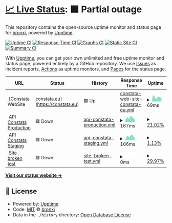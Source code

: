 # [📈 Live Status](https://bronxi47.github.io/upptime): <!--live status--> **🟧 Partial outage**

This repository contains the open-source uptime monitor and status page for [bronxi](constata.eu), powered by [Upptime](https://github.com/upptime/upptime).

[![Uptime CI](https://github.com/bronxi47/upptime/workflows/Uptime%20CI/badge.svg)](https://github.com/bronxi47/upptime/actions?query=workflow%3A%22Uptime+CI%22)
[![Response Time CI](https://github.com/bronxi47/upptime/workflows/Response%20Time%20CI/badge.svg)](https://github.com/bronxi47/upptime/actions?query=workflow%3A%22Response+Time+CI%22)
[![Graphs CI](https://github.com/bronxi47/upptime/workflows/Graphs%20CI/badge.svg)](https://github.com/bronxi47/upptime/actions?query=workflow%3A%22Graphs+CI%22)
[![Static Site CI](https://github.com/bronxi47/upptime/workflows/Static%20Site%20CI/badge.svg)](https://github.com/bronxi47/upptime/actions?query=workflow%3A%22Static+Site+CI%22)
[![Summary CI](https://github.com/bronxi47/upptime/workflows/Summary%20CI/badge.svg)](https://github.com/bronxi47/upptime/actions?query=workflow%3A%22Summary+CI%22)

With [Upptime](https://upptime.js.org), you can get your own unlimited and free uptime monitor and status page, powered entirely by a GitHub repository. We use [Issues](https://github.com/bronxi47/upptime/issues) as incident reports, [Actions](https://github.com/bronxi47/upptime/actions) as uptime monitors, and [Pages](https://bronxi47.github.io/upptime) for the status page.

<!--start: status pages-->
<!-- This summary is generated by Upptime (https://github.com/upptime/upptime) -->
<!-- Do not edit this manually, your changes will be overwritten -->
<!-- prettier-ignore -->
| URL | Status | History | Response Time | Uptime |
| --- | ------ | ------- | ------------- | ------ |
| <img alt="" src="https://favicons.githubusercontent.com/constata.eu" height="13"> [Constata WebSite | constata.eu](https://constata.eu) | 🟩 Up | [constata-web-site-constata-eu.yml](https://github.com/bronxi47/uptime_test/commits/HEAD/history/constata-web-site-constata-eu.yml) | <details><summary><img alt="Response time graph" src="./graphs/constata-web-site-constata-eu/response-time-week.png" height="20"> 69ms</summary><br><a href="https://bronxi47.github.io/upptime/history/constata-web-site-constata-eu"><img alt="Response time 69" src="https://img.shields.io/endpoint?url=https%3A%2F%2Fraw.githubusercontent.com%2Fbronxi47%2Fuptime_test%2FHEAD%2Fapi%2Fconstata-web-site-constata-eu%2Fresponse-time.json"></a><br><a href="https://bronxi47.github.io/upptime/history/constata-web-site-constata-eu"><img alt="24-hour response time 69" src="https://img.shields.io/endpoint?url=https%3A%2F%2Fraw.githubusercontent.com%2Fbronxi47%2Fuptime_test%2FHEAD%2Fapi%2Fconstata-web-site-constata-eu%2Fresponse-time-day.json"></a><br><a href="https://bronxi47.github.io/upptime/history/constata-web-site-constata-eu"><img alt="7-day response time 69" src="https://img.shields.io/endpoint?url=https%3A%2F%2Fraw.githubusercontent.com%2Fbronxi47%2Fuptime_test%2FHEAD%2Fapi%2Fconstata-web-site-constata-eu%2Fresponse-time-week.json"></a><br><a href="https://bronxi47.github.io/upptime/history/constata-web-site-constata-eu"><img alt="30-day response time 69" src="https://img.shields.io/endpoint?url=https%3A%2F%2Fraw.githubusercontent.com%2Fbronxi47%2Fuptime_test%2FHEAD%2Fapi%2Fconstata-web-site-constata-eu%2Fresponse-time-month.json"></a><br><a href="https://bronxi47.github.io/upptime/history/constata-web-site-constata-eu"><img alt="1-year response time 69" src="https://img.shields.io/endpoint?url=https%3A%2F%2Fraw.githubusercontent.com%2Fbronxi47%2Fuptime_test%2FHEAD%2Fapi%2Fconstata-web-site-constata-eu%2Fresponse-time-year.json"></a></details> | <details><summary><a href="https://bronxi47.github.io/upptime/history/constata-web-site-constata-eu">100.00%</a></summary><a href="https://bronxi47.github.io/upptime/history/constata-web-site-constata-eu"><img alt="All-time uptime 100.00%" src="https://img.shields.io/endpoint?url=https%3A%2F%2Fraw.githubusercontent.com%2Fbronxi47%2Fuptime_test%2FHEAD%2Fapi%2Fconstata-web-site-constata-eu%2Fuptime.json"></a><br><a href="https://bronxi47.github.io/upptime/history/constata-web-site-constata-eu"><img alt="24-hour uptime 100.00%" src="https://img.shields.io/endpoint?url=https%3A%2F%2Fraw.githubusercontent.com%2Fbronxi47%2Fuptime_test%2FHEAD%2Fapi%2Fconstata-web-site-constata-eu%2Fuptime-day.json"></a><br><a href="https://bronxi47.github.io/upptime/history/constata-web-site-constata-eu"><img alt="7-day uptime 100.00%" src="https://img.shields.io/endpoint?url=https%3A%2F%2Fraw.githubusercontent.com%2Fbronxi47%2Fuptime_test%2FHEAD%2Fapi%2Fconstata-web-site-constata-eu%2Fuptime-week.json"></a><br><a href="https://bronxi47.github.io/upptime/history/constata-web-site-constata-eu"><img alt="30-day uptime 100.00%" src="https://img.shields.io/endpoint?url=https%3A%2F%2Fraw.githubusercontent.com%2Fbronxi47%2Fuptime_test%2FHEAD%2Fapi%2Fconstata-web-site-constata-eu%2Fuptime-month.json"></a><br><a href="https://bronxi47.github.io/upptime/history/constata-web-site-constata-eu"><img alt="1-year uptime 100.00%" src="https://img.shields.io/endpoint?url=https%3A%2F%2Fraw.githubusercontent.com%2Fbronxi47%2Fuptime_test%2FHEAD%2Fapi%2Fconstata-web-site-constata-eu%2Fuptime-year.json"></a></details>
| <img alt="" src="https://favicons.githubusercontent.com/api.constata.eu" height="13"> [API Constata Production](https://api.constata.eu) | 🟥 Down | [api-constata-production.yml](https://github.com/bronxi47/uptime_test/commits/HEAD/history/api-constata-production.yml) | <details><summary><img alt="Response time graph" src="./graphs/api-constata-production/response-time-week.png" height="20"> 167ms</summary><br><a href="https://bronxi47.github.io/upptime/history/api-constata-production"><img alt="Response time 167" src="https://img.shields.io/endpoint?url=https%3A%2F%2Fraw.githubusercontent.com%2Fbronxi47%2Fuptime_test%2FHEAD%2Fapi%2Fapi-constata-production%2Fresponse-time.json"></a><br><a href="https://bronxi47.github.io/upptime/history/api-constata-production"><img alt="24-hour response time 167" src="https://img.shields.io/endpoint?url=https%3A%2F%2Fraw.githubusercontent.com%2Fbronxi47%2Fuptime_test%2FHEAD%2Fapi%2Fapi-constata-production%2Fresponse-time-day.json"></a><br><a href="https://bronxi47.github.io/upptime/history/api-constata-production"><img alt="7-day response time 167" src="https://img.shields.io/endpoint?url=https%3A%2F%2Fraw.githubusercontent.com%2Fbronxi47%2Fuptime_test%2FHEAD%2Fapi%2Fapi-constata-production%2Fresponse-time-week.json"></a><br><a href="https://bronxi47.github.io/upptime/history/api-constata-production"><img alt="30-day response time 167" src="https://img.shields.io/endpoint?url=https%3A%2F%2Fraw.githubusercontent.com%2Fbronxi47%2Fuptime_test%2FHEAD%2Fapi%2Fapi-constata-production%2Fresponse-time-month.json"></a><br><a href="https://bronxi47.github.io/upptime/history/api-constata-production"><img alt="1-year response time 167" src="https://img.shields.io/endpoint?url=https%3A%2F%2Fraw.githubusercontent.com%2Fbronxi47%2Fuptime_test%2FHEAD%2Fapi%2Fapi-constata-production%2Fresponse-time-year.json"></a></details> | <details><summary><a href="https://bronxi47.github.io/upptime/history/api-constata-production">21.02%</a></summary><a href="https://bronxi47.github.io/upptime/history/api-constata-production"><img alt="All-time uptime 21.02%" src="https://img.shields.io/endpoint?url=https%3A%2F%2Fraw.githubusercontent.com%2Fbronxi47%2Fuptime_test%2FHEAD%2Fapi%2Fapi-constata-production%2Fuptime.json"></a><br><a href="https://bronxi47.github.io/upptime/history/api-constata-production"><img alt="24-hour uptime 21.02%" src="https://img.shields.io/endpoint?url=https%3A%2F%2Fraw.githubusercontent.com%2Fbronxi47%2Fuptime_test%2FHEAD%2Fapi%2Fapi-constata-production%2Fuptime-day.json"></a><br><a href="https://bronxi47.github.io/upptime/history/api-constata-production"><img alt="7-day uptime 21.02%" src="https://img.shields.io/endpoint?url=https%3A%2F%2Fraw.githubusercontent.com%2Fbronxi47%2Fuptime_test%2FHEAD%2Fapi%2Fapi-constata-production%2Fuptime-week.json"></a><br><a href="https://bronxi47.github.io/upptime/history/api-constata-production"><img alt="30-day uptime 21.02%" src="https://img.shields.io/endpoint?url=https%3A%2F%2Fraw.githubusercontent.com%2Fbronxi47%2Fuptime_test%2FHEAD%2Fapi%2Fapi-constata-production%2Fuptime-month.json"></a><br><a href="https://bronxi47.github.io/upptime/history/api-constata-production"><img alt="1-year uptime 21.02%" src="https://img.shields.io/endpoint?url=https%3A%2F%2Fraw.githubusercontent.com%2Fbronxi47%2Fuptime_test%2FHEAD%2Fapi%2Fapi-constata-production%2Fuptime-year.json"></a></details>
| <img alt="" src="https://favicons.githubusercontent.com/api.constata.eu" height="13"> [API Constata Staging](https://api.constata.eu/) | 🟥 Down | [api-constata-staging.yml](https://github.com/bronxi47/uptime_test/commits/HEAD/history/api-constata-staging.yml) | <details><summary><img alt="Response time graph" src="./graphs/api-constata-staging/response-time-week.png" height="20"> 106ms</summary><br><a href="https://bronxi47.github.io/upptime/history/api-constata-staging"><img alt="Response time 106" src="https://img.shields.io/endpoint?url=https%3A%2F%2Fraw.githubusercontent.com%2Fbronxi47%2Fuptime_test%2FHEAD%2Fapi%2Fapi-constata-staging%2Fresponse-time.json"></a><br><a href="https://bronxi47.github.io/upptime/history/api-constata-staging"><img alt="24-hour response time 106" src="https://img.shields.io/endpoint?url=https%3A%2F%2Fraw.githubusercontent.com%2Fbronxi47%2Fuptime_test%2FHEAD%2Fapi%2Fapi-constata-staging%2Fresponse-time-day.json"></a><br><a href="https://bronxi47.github.io/upptime/history/api-constata-staging"><img alt="7-day response time 106" src="https://img.shields.io/endpoint?url=https%3A%2F%2Fraw.githubusercontent.com%2Fbronxi47%2Fuptime_test%2FHEAD%2Fapi%2Fapi-constata-staging%2Fresponse-time-week.json"></a><br><a href="https://bronxi47.github.io/upptime/history/api-constata-staging"><img alt="30-day response time 106" src="https://img.shields.io/endpoint?url=https%3A%2F%2Fraw.githubusercontent.com%2Fbronxi47%2Fuptime_test%2FHEAD%2Fapi%2Fapi-constata-staging%2Fresponse-time-month.json"></a><br><a href="https://bronxi47.github.io/upptime/history/api-constata-staging"><img alt="1-year response time 106" src="https://img.shields.io/endpoint?url=https%3A%2F%2Fraw.githubusercontent.com%2Fbronxi47%2Fuptime_test%2FHEAD%2Fapi%2Fapi-constata-staging%2Fresponse-time-year.json"></a></details> | <details><summary><a href="https://bronxi47.github.io/upptime/history/api-constata-staging">1.13%</a></summary><a href="https://bronxi47.github.io/upptime/history/api-constata-staging"><img alt="All-time uptime 1.13%" src="https://img.shields.io/endpoint?url=https%3A%2F%2Fraw.githubusercontent.com%2Fbronxi47%2Fuptime_test%2FHEAD%2Fapi%2Fapi-constata-staging%2Fuptime.json"></a><br><a href="https://bronxi47.github.io/upptime/history/api-constata-staging"><img alt="24-hour uptime 1.13%" src="https://img.shields.io/endpoint?url=https%3A%2F%2Fraw.githubusercontent.com%2Fbronxi47%2Fuptime_test%2FHEAD%2Fapi%2Fapi-constata-staging%2Fuptime-day.json"></a><br><a href="https://bronxi47.github.io/upptime/history/api-constata-staging"><img alt="7-day uptime 1.13%" src="https://img.shields.io/endpoint?url=https%3A%2F%2Fraw.githubusercontent.com%2Fbronxi47%2Fuptime_test%2FHEAD%2Fapi%2Fapi-constata-staging%2Fuptime-week.json"></a><br><a href="https://bronxi47.github.io/upptime/history/api-constata-staging"><img alt="30-day uptime 1.13%" src="https://img.shields.io/endpoint?url=https%3A%2F%2Fraw.githubusercontent.com%2Fbronxi47%2Fuptime_test%2FHEAD%2Fapi%2Fapi-constata-staging%2Fuptime-month.json"></a><br><a href="https://bronxi47.github.io/upptime/history/api-constata-staging"><img alt="1-year uptime 1.13%" src="https://img.shields.io/endpoint?url=https%3A%2F%2Fraw.githubusercontent.com%2Fbronxi47%2Fuptime_test%2FHEAD%2Fapi%2Fapi-constata-staging%2Fuptime-year.json"></a></details>
| <img alt="" src="https://favicons.githubusercontent.com/thissitedoesnotexist.koj.co" height="13"> [Site broken test](https://thissitedoesnotexist.koj.co) | 🟥 Down | [site-broken-test.yml](https://github.com/bronxi47/uptime_test/commits/HEAD/history/site-broken-test.yml) | <details><summary><img alt="Response time graph" src="./graphs/site-broken-test/response-time-week.png" height="20"> 0ms</summary><br><a href="https://bronxi47.github.io/upptime/history/site-broken-test"><img alt="Response time 0" src="https://img.shields.io/endpoint?url=https%3A%2F%2Fraw.githubusercontent.com%2Fbronxi47%2Fuptime_test%2FHEAD%2Fapi%2Fsite-broken-test%2Fresponse-time.json"></a><br><a href="https://bronxi47.github.io/upptime/history/site-broken-test"><img alt="24-hour response time 0" src="https://img.shields.io/endpoint?url=https%3A%2F%2Fraw.githubusercontent.com%2Fbronxi47%2Fuptime_test%2FHEAD%2Fapi%2Fsite-broken-test%2Fresponse-time-day.json"></a><br><a href="https://bronxi47.github.io/upptime/history/site-broken-test"><img alt="7-day response time 0" src="https://img.shields.io/endpoint?url=https%3A%2F%2Fraw.githubusercontent.com%2Fbronxi47%2Fuptime_test%2FHEAD%2Fapi%2Fsite-broken-test%2Fresponse-time-week.json"></a><br><a href="https://bronxi47.github.io/upptime/history/site-broken-test"><img alt="30-day response time 0" src="https://img.shields.io/endpoint?url=https%3A%2F%2Fraw.githubusercontent.com%2Fbronxi47%2Fuptime_test%2FHEAD%2Fapi%2Fsite-broken-test%2Fresponse-time-month.json"></a><br><a href="https://bronxi47.github.io/upptime/history/site-broken-test"><img alt="1-year response time 0" src="https://img.shields.io/endpoint?url=https%3A%2F%2Fraw.githubusercontent.com%2Fbronxi47%2Fuptime_test%2FHEAD%2Fapi%2Fsite-broken-test%2Fresponse-time-year.json"></a></details> | <details><summary><a href="https://bronxi47.github.io/upptime/history/site-broken-test">29.97%</a></summary><a href="https://bronxi47.github.io/upptime/history/site-broken-test"><img alt="All-time uptime 29.97%" src="https://img.shields.io/endpoint?url=https%3A%2F%2Fraw.githubusercontent.com%2Fbronxi47%2Fuptime_test%2FHEAD%2Fapi%2Fsite-broken-test%2Fuptime.json"></a><br><a href="https://bronxi47.github.io/upptime/history/site-broken-test"><img alt="24-hour uptime 29.97%" src="https://img.shields.io/endpoint?url=https%3A%2F%2Fraw.githubusercontent.com%2Fbronxi47%2Fuptime_test%2FHEAD%2Fapi%2Fsite-broken-test%2Fuptime-day.json"></a><br><a href="https://bronxi47.github.io/upptime/history/site-broken-test"><img alt="7-day uptime 29.97%" src="https://img.shields.io/endpoint?url=https%3A%2F%2Fraw.githubusercontent.com%2Fbronxi47%2Fuptime_test%2FHEAD%2Fapi%2Fsite-broken-test%2Fuptime-week.json"></a><br><a href="https://bronxi47.github.io/upptime/history/site-broken-test"><img alt="30-day uptime 29.97%" src="https://img.shields.io/endpoint?url=https%3A%2F%2Fraw.githubusercontent.com%2Fbronxi47%2Fuptime_test%2FHEAD%2Fapi%2Fsite-broken-test%2Fuptime-month.json"></a><br><a href="https://bronxi47.github.io/upptime/history/site-broken-test"><img alt="1-year uptime 29.97%" src="https://img.shields.io/endpoint?url=https%3A%2F%2Fraw.githubusercontent.com%2Fbronxi47%2Fuptime_test%2FHEAD%2Fapi%2Fsite-broken-test%2Fuptime-year.json"></a></details>

<!--end: status pages-->

[**Visit our status website →**](https://bronxi47.github.io/upptime)

## 📄 License

- Powered by: [Upptime](https://github.com/upptime/upptime)
- Code: [MIT](./LICENSE) © [bronxi](constata.eu)
- Data in the `./history` directory: [Open Database License](https://opendatacommons.org/licenses/odbl/1-0/)
